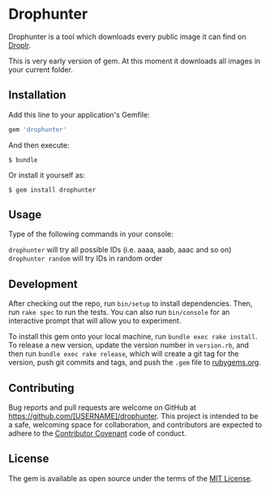 # Drophunter

Drophunter is a tool which downloads every public image it can find on [Droplr](https://droplr.com/).

This is very early version of gem. At this moment it downloads all images in your current folder.

## Installation

Add this line to your application's Gemfile:

```ruby
gem 'drophunter'
```

And then execute:

    $ bundle

Or install it yourself as:

    $ gem install drophunter

## Usage

Type of the following commands in your console:

`drophunter` will try all possible IDs (i.e. aaaa, aaab, aaac and so on)
`drophunter random` will try IDs in random order

## Development

After checking out the repo, run `bin/setup` to install dependencies. Then, run `rake spec` to run the tests. You can also run `bin/console` for an interactive prompt that will allow you to experiment.

To install this gem onto your local machine, run `bundle exec rake install`. To release a new version, update the version number in `version.rb`, and then run `bundle exec rake release`, which will create a git tag for the version, push git commits and tags, and push the `.gem` file to [rubygems.org](https://rubygems.org).

## Contributing

Bug reports and pull requests are welcome on GitHub at https://github.com/[USERNAME]/drophunter. This project is intended to be a safe, welcoming space for collaboration, and contributors are expected to adhere to the [Contributor Covenant](contributor-covenant.org) code of conduct.


## License

The gem is available as open source under the terms of the [MIT License](http://opensource.org/licenses/MIT).

